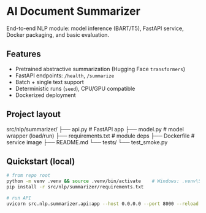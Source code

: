# AI Document Summarizer

End-to-end NLP module: model inference (BART/T5), FastAPI service, Docker packaging, and basic evaluation.

## Features
- Pretrained abstractive summarization (Hugging Face `transformers`)
- FastAPI endpoints: `/health`, `/summarize`
- Batch + single text support
- Deterministic runs (`seed`), CPU/GPU compatible
- Dockerized deployment

## Project layout

src/nlp/summarizer/
├── api.py # FastAPI app
├── model.py # model wrapper (load/run)
├── requirements.txt # module deps
├── Dockerfile # service image
├── README.md
└── tests/
└── test_smoke.py


## Quickstart (local)
```bash
# from repo root
python -m venv .venv && source .venv/bin/activate    # Windows: .venv\Scripts\activate
pip install -r src/nlp/summarizer/requirements.txt

# run API
uvicorn src.nlp.summarizer.api:app --host 0.0.0.0 --port 8000 --reload
